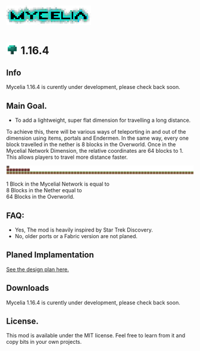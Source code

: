 # ![Mycelia Logo](https://raw.githubusercontent.com/Mortimyrrh/Mycelia-Forge/main/icons/logox4.png)
# ![Mycelia Logo](https://raw.githubusercontent.com/Mortimyrrh/Mycelia-Forge/main/icons/mushroomx4.png) 1.16.4

## Info
Mycelia 1.16.4 is curently under development, please check back soon.  
  
## Main Goal. 
- To add a lightweight, super flat dimension for travelling a long distance.  
   
To achieve this, there will be various ways of teleporting in and out of the dimension using items, portals and Endermen. In the same way, every one block travelled in the nether is 8 blocks in the Overworld. Once in the Mycelial Network Dimension, the relative coordinates are 64 blocks to 1. This allows players to travel more distance faster.  
 
![1 Block in the Mycelial Network is equal to, 8 Blocks in the Nether is equal to, 64 Blocks in the Overworld](https://raw.githubusercontent.com/Mortimyrrh/Mycelia-Forge/main/icons/1-8-64%20x2.png)  

1 Block in the Mycelial Network is equal to    
8 Blocks in the Nether equal to  
64 Blocks in the Overworld.   
  
## FAQ: 
- Yes, The mod is heavily inspired by Star Trek Discovery.  
- No, older ports or a Fabric version are not planed.   
     
## Planed Implamentation  
[See the design plan here.](https://github.com/Mortimyrrh/Mycelia-Forge/blob/main/Design%20Plan.md)

## Downloads
Mycelia 1.16.4 is curently under development, please check back soon.  

## License. 
This mod is available under the MIT license. Feel free to learn from it and copy bits in your own projects.  

